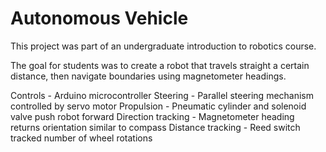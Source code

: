 # Autonomous Vehicle
This project was part of an undergraduate introduction to robotics course.

The goal for students was to create a robot that travels straight a certain distance, then navigate boundaries using magnetometer headings.

Controls   - Arduino microcontroller 
Steering   - Parallel steering mechanism controlled by servo motor 
Propulsion - Pneumatic cylinder and solenoid valve push robot forward
Direction tracking - Magnetometer heading returns orientation similar to compass
Distance tracking  - Reed switch tracked number of wheel rotations

